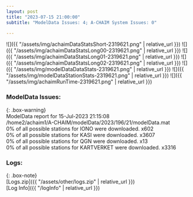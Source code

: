 ```yaml
---
layout: post
title: "2023-07-15 21:00:00"
subtitle: "ModelData Issues: 4; A-CHAIM System Issues: 0"

---
```


![]({{ "/assets/img/achaimDataStatsShort-2319621.png" | relative_url }})
![]({{ "/assets/img/achaimDataStatsLong00-2319621.png" | relative_url }})
![]({{ "/assets/img/achaimDataStatsLong01-2319621.png" | relative_url }})
![]({{ "/assets/img/achaimDataStatsLong02-2319621.png" | relative_url }})
![]({{ "/assets/img/modelDataDataStats-2319621.png" | relative_url }})
![]({{ "/assets/img/modelDataStationStats-2319621.png" | relative_url }})
![]({{ "/assets/img/achaimRunTime-2319621.png" | relative_url }})


### ModelData Issues:  
  
{: .box-warning}  
 ModelData report for 15-Jul-2023 21:15:08   
 /home2/achaim1/A-CHAIM/modelData/2023/196/21/modelData.mat   
 0% of all possible stations for IONO were downloaded. x602   
 0% of all possible stations for KASI were downloaded. x3607   
 0% of all possible stations for QGN were downloaded. x13   
 0% of all possible stations for KARTVERKET were downloaded. x3316   
  


### Logs:  
  
{: .box-note}  
[Logs.zip]({{ "/assets/other/logs.zip" | relative_url }})  
[Log Info]({{ "/logInfo" | relative_url }})  
